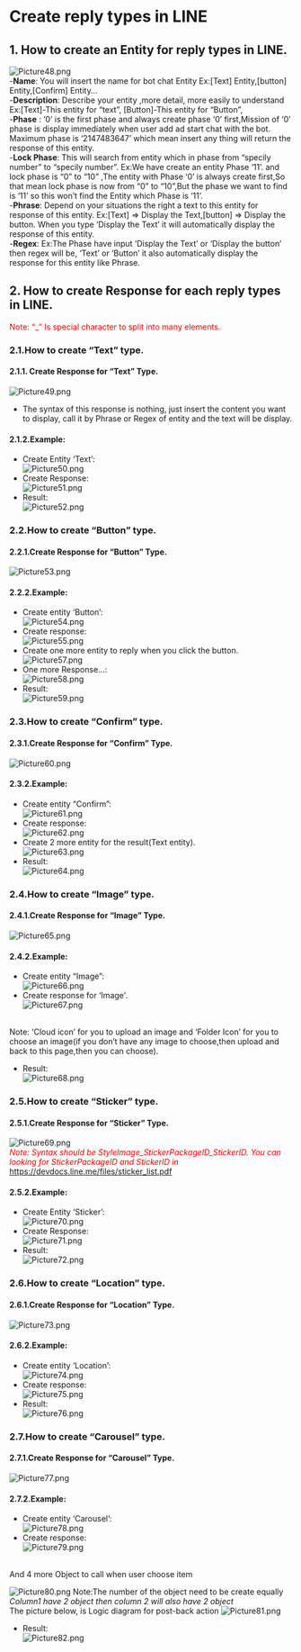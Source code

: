 # Create reply types in LINE
## 1. How to create an Entity for reply types in LINE.
![Picture48.png](https://i.imgur.com/HnvUUGe.png)
<br/>
-**Name**: You will insert the name for bot chat Entity
Ex:[Text] Entity,[button] Entity,[Confirm] Entity…
<br/>
-**Description**: Describe your entity ,more detail, more easily to understand
Ex:[Text]-This entity for “text”, [Button]-This entity for “Button”,
<br/>
-**Phase** : ‘0’ is the first phase and always create phase ‘0’ first,Mission of ‘0’ phase is display immediately when user add ad start chat with the bot. Maximum phase is ‘2147483647’ which mean insert any thing will return the response of this entity.
<br/>
-**Lock Phase**: This will search from entity which in phase from “specily number” to “specily number”.
Ex:We have create an entity Phase ‘11’. and lock phase is “0” to “10” ,The entity with Phase ‘0’ is always create first,So that mean lock phase is now from “0” to “10”,But the phase we want to find is ‘11’ so this won’t find the Entity which Phase is ‘11’. 
<br/>
-**Phrase**: Depend on your situations the right a text to this entity for response of this entity.
Ex:[Text] => Display the Text,[button] => Display the button. When you type ‘Display the Text’ it will automatically display the response of this entity.
<br/>
-**Regex**:
Ex:The Phase have input ‘Display the Text’ or ‘Display the button’ then regex will be, ‘Text’ or ‘Button’ it also automatically display the response for this entity like Phrase.
<br/>
## 2. How to create Response for each reply types in LINE.
<span style="color:red">Note:  “_” Is special character to split into many elements.</span>
### 2.1.How to create “Text” type.
#### 2.1.1. Create Response for “Text” Type.
![Picture49.png](https://i.imgur.com/iReWg3T.png)
- The syntax of this response is nothing, just insert the content you want to display, call it by Phrase or Regex of entity and the text will be display.
#### 2.1.2.Example:
- Create Entity ‘Text’:<br/>
![Picture50.png](https://i.imgur.com/vZEJ5Xn.png)
- Create Response:<br/>
![Picture51.png](https://imgur.com/YZuVrBy.png)
- Result:<br/>
![Picture52.png](https://imgur.com/YqaEleW.png)
### 2.2.How to create “Button” type.
#### 2.2.1.Create Response for “Button” Type.
![Picture53.png](https://i.imgur.com/F7dxP5c.png)
#### 2.2.2.Example:
- Create entity ‘Button’:<br/>
![Picture54.png](https://imgur.com/CYIw5Vt.png)
- Create response:<br/>
![Picture55.png](https://imgur.com/LJ1gZue.png)
- Create one more entity to reply when you click the button.<br/>
![Picture57.png](https://i.imgur.com/zloo0EV.png)
- One more Response…:<br/>
![Picture58.png](https://imgur.com/zgVIRqe.png)
- Result:<br/>
![Picture59.png](https://imgur.com/vuwhss5.png)
### 2.3.How to create “Confirm” type.
#### 2.3.1.Create Response for “Confirm” Type.
![Picture60.png](https://i.imgur.com/v2XavqB.png)
#### 2.3.2.Example:
- Create entity “Confirm”:<br/>
![Picture61.png](https://imgur.com/lcEnaZt.png)
- Create response:<br/>
![Picture62.png](https://imgur.com/4EehDfy.png)
- Create 2 more entity for the result(Text entity).<br/>
![Picture63.png](https://imgur.com/itTq9rp.png)
- Result:<br/>
![Picture64.png](https://imgur.com/U8RSa4Y.png)
### 2.4.How to create “Image” type.
#### 2.4.1.Create Response for “Image” Type.
![Picture65.png](https://i.imgur.com/QumP6im.png)
#### 2.4.2.Example:
- Create entity “Image”:<br/>
![Picture66.png](https://imgur.com/7aQeRKq.png)
- Create response for ‘Image'.<br/>
![Picture67.png](https://imgur.com/8IjlHBM.png)
<br/>
Note: ‘Cloud icon’ for you to upload an image and ‘Folder Icon’ for you to choose an image(if you don’t have any image to choose,then upload and back to this page,then you can choose).

- Result: <br/>
![Picture68.png](https://i.imgur.com/QwkLW3P.png)

### 2.5.How to create “Sticker” type.
#### 2.5.1.Create Response for “Sticker” Type.
![Picture69.png](https://i.imgur.com/XrFnB04.png)
<br/>
<span style="color:red">_Note: Syntax should be StyleImage_StickerPackageID_StickerID.
You can looking for StickerPackageID and StickerID in_</span>
<br/>
https://devdocs.line.me/files/sticker_list.pdf
#### 2.5.2.Example:
- Create Entity ‘Sticker’:<br/>
![Picture70.png](https://imgur.com/zrG7Mvx.png)
- Create Response:<br/>
![Picture71.png](https://imgur.com/FbcsJ8K.png)
- Result:<br/>
![Picture72.png](https://imgur.com/kOtN84I.png)
### 2.6.How to create “Location” type.
#### 2.6.1.Create Response for “Location” Type.
![Picture73.png](https://i.imgur.com/nXdydvH.png)
#### 2.6.2.Example:
- Create entity ‘Location’:<br/>
![Picture74.png](https://imgur.com/dtzSavH.png)
- Create response:<br/>
![Picture75.png](https://imgur.com/ZuwdMff.png)
- Result:<br/>
![Picture76.png](https://imgur.com/tVMAZ6o.png)
### 2.7.How to create “Carousel” type.
#### 2.7.1.Create Response for “Carousel” Type.
![Picture77.png](https://i.imgur.com/u415vV9.png)
#### 2.7.2.Example:
- Create entity ‘Carousel’:<br/>
![Picture78.png](https://imgur.com/LYTTTuB)
- Create response:<br/>
![Picture79.png](https://i.imgur.com/ji2Va6c.png)
<Br/>
And 4 more Object to call when user choose item

![Picture80.png](https://imgur.com/iIXzhER.png)
Note:The number of the object need to be create equally
_Column1 have 2 object then column 2 will also have 2 object_</span>
<br/>
The picture below, is Logic diagram for post-back action
![Picture81.png](https://imgur.com/OmzXAfc.png)
- Result:<br/>
![Picture82.png](https://imgur.com/OvFxcgn.png)
